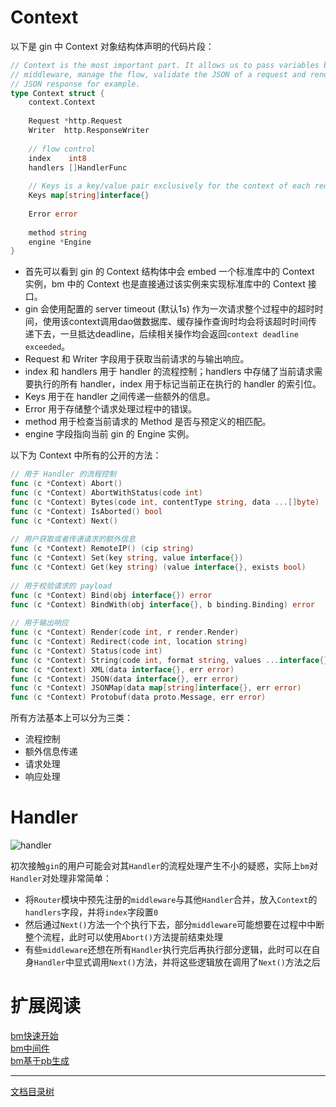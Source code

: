 # Context

以下是 gin 中 Context 对象结构体声明的代码片段：
```go
// Context is the most important part. It allows us to pass variables between
// middleware, manage the flow, validate the JSON of a request and render a
// JSON response for example.
type Context struct {
    context.Context
 
    Request *http.Request
    Writer  http.ResponseWriter
 
    // flow control
    index    int8
    handlers []HandlerFunc
 
    // Keys is a key/value pair exclusively for the context of each request.
    Keys map[string]interface{}
 
    Error error
 
    method string
    engine *Engine
}
```

* 首先可以看到 gin 的 Context 结构体中会 embed 一个标准库中的 Context 实例，bm 中的 Context 也是直接通过该实例来实现标准库中的 Context 接口。
* gin 会使用配置的 server timeout (默认1s) 作为一次请求整个过程中的超时时间，使用该context调用dao做数据库、缓存操作查询时均会将该超时时间传递下去，一旦抵达deadline，后续相关操作均会返回`context deadline exceeded`。
* Request 和 Writer 字段用于获取当前请求的与输出响应。
* index 和 handlers 用于 handler 的流程控制；handlers 中存储了当前请求需要执行的所有 handler，index 用于标记当前正在执行的 handler 的索引位。
* Keys 用于在 handler 之间传递一些额外的信息。
* Error 用于存储整个请求处理过程中的错误。
* method 用于检查当前请求的 Method 是否与预定义的相匹配。
* engine 字段指向当前 gin 的 Engine 实例。

以下为 Context 中所有的公开的方法：
```go
// 用于 Handler 的流程控制
func (c *Context) Abort()
func (c *Context) AbortWithStatus(code int)
func (c *Context) Bytes(code int, contentType string, data ...[]byte)
func (c *Context) IsAborted() bool
func (c *Context) Next()
 
// 用户获取或者传递请求的额外信息
func (c *Context) RemoteIP() (cip string)
func (c *Context) Set(key string, value interface{})
func (c *Context) Get(key string) (value interface{}, exists bool)
  
// 用于校验请求的 payload
func (c *Context) Bind(obj interface{}) error
func (c *Context) BindWith(obj interface{}, b binding.Binding) error
  
// 用于输出响应
func (c *Context) Render(code int, r render.Render)
func (c *Context) Redirect(code int, location string)
func (c *Context) Status(code int)
func (c *Context) String(code int, format string, values ...interface{})
func (c *Context) XML(data interface{}, err error)
func (c *Context) JSON(data interface{}, err error)
func (c *Context) JSONMap(data map[string]interface{}, err error)
func (c *Context) Protobuf(data proto.Message, err error)
```

所有方法基本上可以分为三类：

* 流程控制
* 额外信息传递
* 请求处理
* 响应处理

# Handler

![handler](/doc/img/bm-handlers.png)

初次接触`gin`的用户可能会对其`Handler`的流程处理产生不小的疑惑，实际上`bm`对`Handler`对处理非常简单：

* 将`Router`模块中预先注册的`middleware`与其他`Handler`合并，放入`Context`的`handlers`字段，并将`index`字段置`0`
* 然后通过`Next()`方法一个个执行下去，部分`middleware`可能想要在过程中中断整个流程，此时可以使用`Abort()`方法提前结束处理
* 有些`middleware`还想在所有`Handler`执行完后再执行部分逻辑，此时可以在自身`Handler`中显式调用`Next()`方法，并将这些逻辑放在调用了`Next()`方法之后

# 扩展阅读

[bm快速开始](gin-quickstart.md)  
[bm中间件](gin-mid.md)  
[bm基于pb生成](gin-pb.md)  

-------------

[文档目录树](summary.md)
